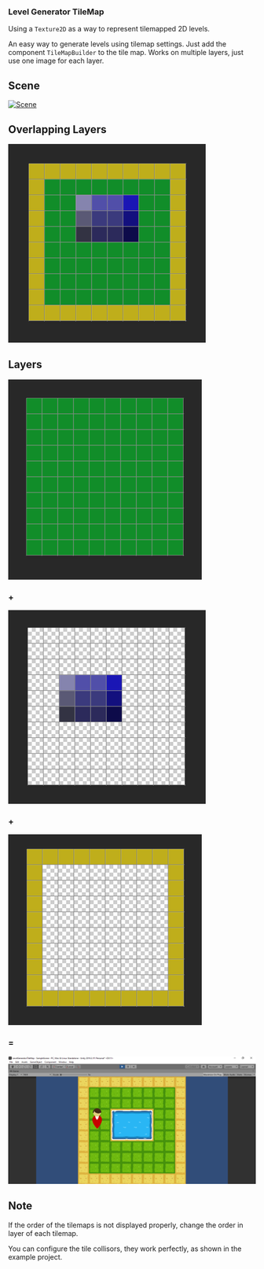 ### Level Generator TileMap
Using a `Texture2D` as a way to represent tilemapped 2D levels.

An easy way to generate levels using tilemap settings.
Just add the component `TileMapBuilder` to the tile map.
Works on multiple layers, just use one image for each layer.

## Scene

[![Scene](https://github.com/dands-salaun/LevelGeneratorTileMap/blob/master/Assets/Documentation/Scene.PNG.meta "Scene")](https://github.com/dands-salaun/LevelGeneratorTileMap/blob/master/Assets/Documentation/Scene.PNG.meta "Scene")

## Overlapping Layers

[![Overlapping layers](https://github.com/dands-salaun/LevelGeneratorTileMap/blob/master/Assets/Documentation/Single%20Layer.PNG "Overlapping layers")](https://github.com/dands-salaun/LevelGeneratorTileMap/blob/master/Assets/Documentation/Single%20Layer.PNG "Overlapping layers")


## Layers
[![Grass](https://github.com/dands-salaun/LevelGeneratorTileMap/blob/master/Assets/Documentation/Grass.PNG "Grass")](https://github.com/dands-salaun/LevelGeneratorTileMap/blob/master/Assets/Documentation/Grass.PNG "Grass")

### +

[![Water](https://github.com/dands-salaun/LevelGeneratorTileMap/blob/master/Assets/Documentation/Water.PNG "Water")](https://github.com/dands-salaun/LevelGeneratorTileMap/blob/master/Assets/Documentation/Water.PNG "Water")

### +

[![Bounds](https://github.com/dands-salaun/LevelGeneratorTileMap/blob/master/Assets/Documentation/Bounds.PNG "Bounds")](https://github.com/dands-salaun/LevelGeneratorTileMap/blob/master/Assets/Documentation/Bounds.PNG "Bounds")

### =

[![Scene](https://github.com/dands-salaun/LevelGeneratorTileMap/blob/master/Assets/Documentation/InGame.PNG "Scene")](https://github.com/dands-salaun/LevelGeneratorTileMap/blob/master/Assets/Documentation/InGame.PNG "Scene")

## Note

If the order of the tilemaps is not displayed properly, change the order in layer of each tilemap.

You can configure the tile collisors, they work perfectly, as shown in the example project.
